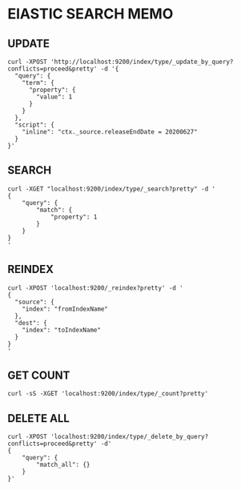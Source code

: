 # ElASTIC SEARCH MEMO

## UPDATE

```query
curl -XPOST 'http://localhost:9200/index/type/_update_by_query?conflicts=proceed&pretty' -d '{
  "query": {
    "term": {
      "property": {
        "value": 1
      }
    }
  },
  "script": {
    "inline": "ctx._source.releaseEndDate = 20200627"
  }
}'
```

## SEARCH

```query
curl -XGET "localhost:9200/index/type/_search?pretty" -d '
{
    "query": {
        "match": {
            "property": 1
        }
    }
}
'
```

## REINDEX

```query
curl -XPOST 'localhost:9200/_reindex?pretty' -d '
{
  "source": {
    "index": "fromIndexName"
  },
  "dest": {
    "index": "toIndexName"
  }
}
'
```

## GET COUNT

```query
curl -sS -XGET 'localhost:9200/index/type/_count?pretty'
```

## DELETE ALL

```query
curl -XPOST 'localhost:9200/index/type/_delete_by_query?conflicts=proceed&pretty' -d'
{
    "query": {
        "match_all": {}
    }
}'
```
